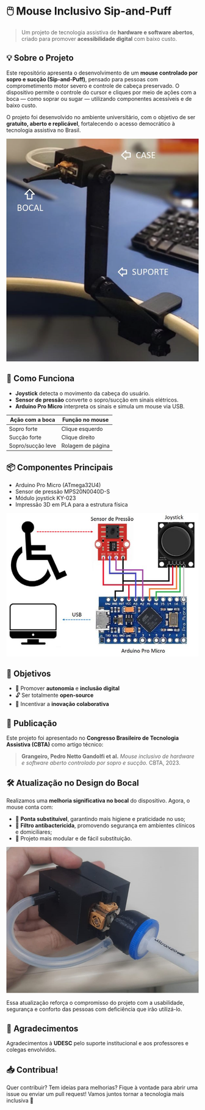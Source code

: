 # 🖱️ Mouse Inclusivo Sip-and-Puff

> Um projeto de tecnologia assistiva de **hardware e software abertos**, criado para promover **acessibilidade digital** com baixo custo.

## 💡 Sobre o Projeto

Este repositório apresenta o desenvolvimento de um **mouse controlado por sopro e sucção (Sip-and-Puff)**, pensado para pessoas com comprometimento motor severo e controle de cabeça preservado. O dispositivo permite o controle do cursor e cliques por meio de ações com a boca — como soprar ou sugar — utilizando componentes acessíveis e de baixo custo.

O projeto foi desenvolvido no ambiente universitário, com o objetivo de ser **gratuito, aberto e replicável**, fortalecendo o acesso democrático à tecnologia assistiva no Brasil.

![Mouse Inclusivo Sip-and-Puff](https://github.com/pedronetto12/Mouse-Sip-Sup/blob/main/mouse.png)

## 🔧 Como Funciona

- **Joystick** detecta o movimento da cabeça do usuário.
- **Sensor de pressão** converte o sopro/sucção em sinais elétricos.
- **Arduino Pro Micro** interpreta os sinais e simula um mouse via USB.

| Ação com a boca    | Função no mouse   |
|--------------------|-------------------|
| Sopro forte        | Clique esquerdo   |
| Sucção forte       | Clique direito    |
| Sopro/sucção leve  | Rolagem de página |

## 📦 Componentes Principais

- Arduino Pro Micro (ATmega32U4)
- Sensor de pressão MPS20N0040D-S
- Módulo joystick KY-023
- Impressão 3D em PLA para a estrutura física

![Fluxograma](https://github.com/pedronetto12/Mouse-Sip-Sup/blob/main/fluxograma%20projeto.png)

## 📌 Objetivos

- 🧠 Promover **autonomia** e **inclusão digital**
- 🔓 Ser totalmente **open-source**
- 🤝 Incentivar a **inovação colaborativa**

## 📄 Publicação

Este projeto foi apresentado no **Congresso Brasileiro de Tecnologia Assistiva (CBTA)** como artigo técnico:

> **Grangeiro, Pedro Netto Gandolfi et al.** *Mouse inclusivo de hardware e software aberto controlado por sopro e sucção.* CBTA, 2023.

## 🛠️ Atualização no Design do Bocal

Realizamos uma **melhoria significativa no bocal** do dispositivo. Agora, o mouse conta com:

- 💨 **Ponta substituível**, garantindo mais higiene e praticidade no uso;
- 🦠 **Filtro antibactericida**, promovendo segurança em ambientes clínicos e domiciliares;
- 🔄 Projeto mais modular e de fácil substituição.

![Mouse Atualizado](https://github.com/pedronetto12/Mouse-Sip-Sup/blob/main/mouse%20sip%26suff.jpeg)

Essa atualização reforça o compromisso do projeto com a usabilidade, segurança e conforto das pessoas com deficiência que irão utilizá-lo.

## 🤝 Agradecimentos

Agradecimentos à **UDESC** pelo suporte institucional e aos professores e colegas envolvidos.

## 📥 Contribua!

Quer contribuir? Tem ideias para melhorias? Fique à vontade para abrir uma issue ou enviar um pull request! Vamos juntos tornar a tecnologia mais inclusiva 💙
